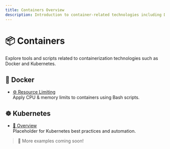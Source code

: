 ```yaml
---
title: Containers Overview
description: Introduction to container-related technologies including Docker and Kubernetes.
---
```


# 📦 Containers

Explore tools and scripts related to containerization technologies such as Docker and Kubernetes.

## 🐳 Docker

- [⚙️ Resource Limiting](./docker/docker-limit.md)  
  Apply CPU & memory limits to containers using Bash scripts.

## ☸️ Kubernetes

- [📘 Overview](./kubernetes/index.md)  
  Placeholder for Kubernetes best practices and automation.

> 🚧 More examples coming soon!